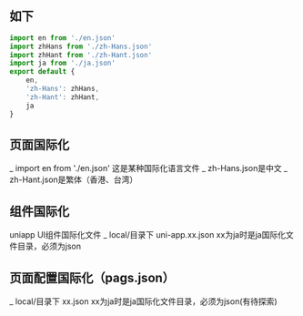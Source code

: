 ## 如下

```js
import en from './en.json'
import zhHans from './zh-Hans.json'
import zhHant from './zh-Hant.json'
import ja from './ja.json'
export default {
	en,
	'zh-Hans': zhHans,
	'zh-Hant': zhHant,
	ja
}
```
## 页面国际化
_ import en from './en.json'
这是某种国际化语言文件
_ zh-Hans.json是中文
_ zh-Hant.json是繁体（香港、台湾）

## 组件国际化
uniapp UI组件国际化文件
_ local/目录下 uni-app.xx.json
xx为ja时是ja国际化文件目录，必须为json

## 页面配置国际化（pags.json）
_ local/目录下 xx.json
xx为ja时是ja国际化文件目录，必须为json(有待探索)